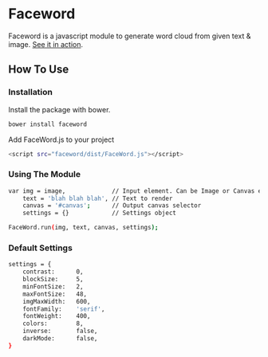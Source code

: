 # Faceword

Faceword is a javascript module to generate word cloud from given text & image.
[See it in action](http://rdsatria.com/faceword).

## How To Use

### Installation

Install the package with bower.

```sh
bower install faceword
```

Add FaceWord.js to your project

```sh
<script src="faceword/dist/FaceWord.js"></script>
```

### Using The Module

```sh
var img = image,             // Input element. Can be Image or Canvas element
    text = 'blah blah blah', // Text to render
    canvas = '#canvas';      // Output canvas selector
    settings = {}            // Settings object

FaceWord.run(img, text, canvas, settings);
```

### Default Settings
```sh
settings = {
    contrast:      0, 
    blockSize:     5,
    minFontSize:   2,
    maxFontSize:   48,
    imgMaxWidth:   600,
    fontFamily:    'serif',
    fontWeight:    400,
    colors:        8,
    inverse:       false,
    darkMode:      false,
}
```